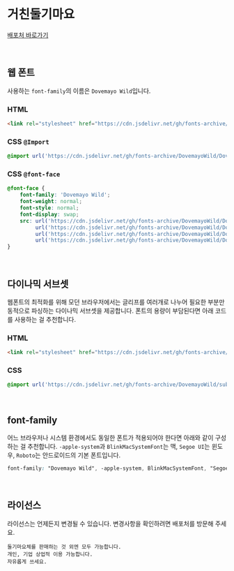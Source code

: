 # 거친둘기마요

[배포처 바로가기](https://blog.naver.com/dovemayo_/223003707589)

&nbsp;

## 웹 폰트

사용하는 `font-family`의 이름은 `Dovemayo Wild`입니다.

### HTML

```html
<link rel="stylesheet" href="https://cdn.jsdelivr.net/gh/fonts-archive/DovemayoWild/DovemayoWild.css" type="text/css"/>
```

### CSS `@Import`

```css
@import url('https://cdn.jsdelivr.net/gh/fonts-archive/DovemayoWild/DovemayoWild.css');
```

### CSS `@font-face`

```css
@font-face {
    font-family: 'Dovemayo Wild';
    font-weight: normal;
    font-style: normal;
    font-display: swap;
    src: url('https://cdn.jsdelivr.net/gh/fonts-archive/DovemayoWild/Dovemayo-Wild.woff2') format('woff2'),
         url('https://cdn.jsdelivr.net/gh/fonts-archive/DovemayoWild/Dovemayo-Wild.woff') format('woff'),
         url('https://cdn.jsdelivr.net/gh/fonts-archive/DovemayoWild/Dovemayo-Wild.otf') format('opentype'),
         url('https://cdn.jsdelivr.net/gh/fonts-archive/DovemayoWild/Dovemayo-Wild.ttf') format('truetype');
}
```

&nbsp;

## 다이나믹 서브셋

웹폰트의 최적화를 위해 모던 브라우저에서는 글리프를 여러개로 나누어 필요한 부분만 동적으로 파싱하는 다이나믹 서브셋을 제공합니다. 폰트의 용량이 부담된다면 아래 코드를 사용하는 걸 추천합니다.

### HTML

```html
<link rel="stylesheet" href="https://cdn.jsdelivr.net/gh/fonts-archive/DovemayoWild/subsets/Dovemayo-Wild-dynamic-subset.css" type="text/css"/>
```

### CSS

```css
@import url('https://cdn.jsdelivr.net/gh/fonts-archive/DovemayoWild/subsets/Dovemayo-Wild-dynamic-subset.css');
```

&nbsp;

## font-family

어느 브라우저나 시스템 환경에서도 동일한 폰트가 적용되어야 한다면 아래와 같이 구성하는 걸 추천합니다. `-apple-system`과 `BlinkMacSystemFont`는 맥, `Segoe UI`는 윈도우, `Roboto`는 안드로이드의 기본 폰트입니다.



```css
font-family: "Dovemayo Wild", -apple-system, BlinkMacSystemFont, "Segoe UI", Roboto, Oxygen, Ubuntu, Cantarell, "Open Sans", "Helvetica Neue", sans-serif;
```

&nbsp;

## 라이선스

라이선스는 언제든지 변경될 수 있습니다. 변경사항을 확인하려면 배포처를 방문해 주세요.

```
둘기마요체를 판매하는 것 외엔 모두 가능합니다. 
개인, 기업 상업적 이용 가능합니다. 
자유롭게 쓰세요.
```
